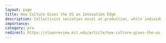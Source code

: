 ```yaml
---
layout: page
title: How Culture Gives the US an Innovation Edge
description: Collectivist societies excel at production, while individualistic cultures nurture more invention.
importance:
category: pro
redirect: https://sloanreview.mit.edu/article/how-culture-gives-the-us-an-innovation-edge-over-china/
---
```

